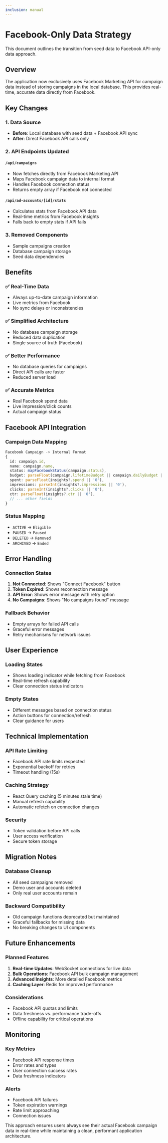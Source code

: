 ```yaml
---
inclusion: manual
---
```


# Facebook-Only Data Strategy

This document outlines the transition from seed data to Facebook API-only data approach.

## Overview

The application now exclusively uses Facebook Marketing API for campaign data instead of storing campaigns in the local database. This provides real-time, accurate data directly from Facebook.

## Key Changes

### 1. Data Source
- **Before**: Local database with seed data + Facebook API sync
- **After**: Direct Facebook API calls only

### 2. API Endpoints Updated

#### `/api/campaigns`
- Now fetches directly from Facebook Marketing API
- Maps Facebook campaign data to internal format
- Handles Facebook connection status
- Returns empty array if Facebook not connected

#### `/api/ad-accounts/[id]/stats`
- Calculates stats from Facebook API data
- Real-time metrics from Facebook insights
- Falls back to empty stats if API fails

### 3. Removed Components
- Sample campaigns creation
- Database campaign storage
- Seed data dependencies

## Benefits

### ✅ Real-Time Data
- Always up-to-date campaign information
- Live metrics from Facebook
- No sync delays or inconsistencies

### ✅ Simplified Architecture
- No database campaign storage
- Reduced data duplication
- Single source of truth (Facebook)

### ✅ Better Performance
- No database queries for campaigns
- Direct API calls are faster
- Reduced server load

### ✅ Accurate Metrics
- Real Facebook spend data
- Live impression/click counts
- Actual campaign status

## Facebook API Integration

### Campaign Data Mapping
```typescript
Facebook Campaign -> Internal Format
{
  id: campaign.id,
  name: campaign.name,
  status: mapFacebookStatus(campaign.status),
  budget: parseFloat(campaign.lifetimeBudget || campaign.dailyBudget || '0') / 100,
  spent: parseFloat(insights?.spend || '0'),
  impressions: parseInt(insights?.impressions || '0'),
  clicks: parseInt(insights?.clicks || '0'),
  ctr: parseFloat(insights?.ctr || '0'),
  // ... other fields
}
```

### Status Mapping
- `ACTIVE` → `Eligible`
- `PAUSED` → `Paused`
- `DELETED` → `Removed`
- `ARCHIVED` → `Ended`

## Error Handling

### Connection States
1. **Not Connected**: Shows "Connect Facebook" button
2. **Token Expired**: Shows reconnection message
3. **API Error**: Shows error message with retry option
4. **No Campaigns**: Shows "No campaigns found" message

### Fallback Behavior
- Empty arrays for failed API calls
- Graceful error messages
- Retry mechanisms for network issues

## User Experience

### Loading States
- Shows loading indicator while fetching from Facebook
- Real-time refresh capability
- Clear connection status indicators

### Empty States
- Different messages based on connection status
- Action buttons for connection/refresh
- Clear guidance for users

## Technical Implementation

### API Rate Limiting
- Facebook API rate limits respected
- Exponential backoff for retries
- Timeout handling (15s)

### Caching Strategy
- React Query caching (5 minutes stale time)
- Manual refresh capability
- Automatic refetch on connection changes

### Security
- Token validation before API calls
- User access verification
- Secure token storage

## Migration Notes

### Database Cleanup
- All seed campaigns removed
- Demo user and accounts deleted
- Only real user accounts remain

### Backward Compatibility
- Old campaign functions deprecated but maintained
- Graceful fallbacks for missing data
- No breaking changes to UI components

## Future Enhancements

### Planned Features
1. **Real-time Updates**: WebSocket connections for live data
2. **Bulk Operations**: Facebook API bulk campaign management
3. **Advanced Insights**: More detailed Facebook metrics
4. **Caching Layer**: Redis for improved performance

### Considerations
- Facebook API quotas and limits
- Data freshness vs. performance trade-offs
- Offline capability for critical operations

## Monitoring

### Key Metrics
- Facebook API response times
- Error rates and types
- User connection success rates
- Data freshness indicators

### Alerts
- Facebook API failures
- Token expiration warnings
- Rate limit approaching
- Connection issues

This approach ensures users always see their actual Facebook campaign data in real-time while maintaining a clean, performant application architecture.